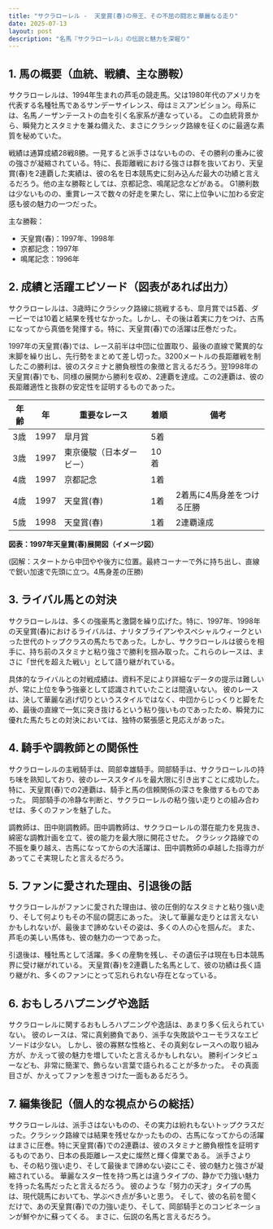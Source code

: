 ```yaml
---
title: "サクラローレル -  天皇賞(春)の帝王、その不屈の闘志と華麗なる走り"
date: 2025-07-13
layout: post
description: "名馬『サクラローレル』の伝説と魅力を深堀り"
---
```


## 1. 馬の概要（血統、戦績、主な勝鞍）

サクラローレルは、1994年生まれの芦毛の競走馬。父は1980年代のアメリカを代表する名種牡馬であるサンデーサイレンス、母はミスアンビション。母系には、名馬ノーザンテーストの血を引く名家系が連なっている。  この血統背景から、瞬発力とスタミナを兼ね備えた、まさにクラシック路線を征くのに最適な素質を秘めていた。

戦績は通算成績28戦8勝。一見すると派手さはないものの、その勝利の重みに彼の強さが凝縮されている。特に、長距離戦における強さは群を抜いており、天皇賞(春)を2連覇した実績は、彼の名を日本競馬史に刻み込んだ最大の功績と言えるだろう。他の主な勝鞍としては、京都記念、鳴尾記念などがある。  G1勝利数は少ないものの、重賞レースで数々の好走を果たし、常に上位争いに加わる安定感も彼の魅力の一つだった。


主な勝鞍：

* 天皇賞(春)：1997年、1998年
* 京都記念：1997年
* 鳴尾記念：1996年


## 2. 成績と活躍エピソード（図表があれば出力）

サクラローレルは、3歳時にクラシック路線に挑戦するも、皐月賞では5着、ダービーでは10着と結果を残せなかった。しかし、その後は着実に力をつけ、古馬になってから真価を発揮する。特に、天皇賞(春)での活躍は圧巻だった。

1997年の天皇賞(春)では、レース前半は中団に位置取り、最後の直線で驚異的な末脚を繰り出し、先行勢をまとめて差し切った。3200メートルの長距離戦を制したこの勝利は、彼のスタミナと勝負根性の象徴と言えるだろう。翌1998年の天皇賞(春)でも、同様の展開から勝利を収め、2連覇を達成。この2連覇は、彼の長距離適性と抜群の安定性を証明するものであった。


| 年齢 | 年 | 重要なレース | 着順 | 備考 |
|---|---|---|---|---|
| 3歳 | 1997 | 皐月賞 | 5着 |  |
| 3歳 | 1997 | 東京優駿（日本ダービー） | 10着 |  |
| 4歳 | 1997 | 京都記念 | 1着 |  |
| 4歳 | 1997 | 天皇賞(春) | 1着 | 2着馬に4馬身差をつける圧勝 |
| 5歳 | 1998 | 天皇賞(春) | 1着 | 2連覇達成 |


**図表：1997年天皇賞(春)展開図（イメージ図）**

(図解：スタートから中団やや後方に位置。最終コーナーで外に持ち出し、直線で鋭い加速で先頭に立つ。4馬身差の圧勝)


## 3. ライバル馬との対決

サクラローレルは、多くの強豪馬と激闘を繰り広げた。特に、1997年、1998年の天皇賞(春)におけるライバルは、ナリタブライアンやスペシャルウィークといった世代のトップクラスの馬たちであった。しかし、サクラローレルは彼らを相手に、持ち前のスタミナと粘り強さで勝利を掴み取った。これらのレースは、まさに「世代を超えた戦い」として語り継がれている。


具体的なライバルとの対戦成績は、資料不足により詳細なデータの提示は難しいが、常に上位を争う強豪として認識されていたことは間違いない。  彼のレースは、決して華麗な逃げ切りというスタイルではなく、中団からじっくりと脚をため、最後の直線で一気に突き抜けるという粘り強いものであったため、瞬発力に優れた馬たちとの対決においては、独特の緊張感と見応えがあった。


## 4. 騎手や調教師との関係性

サクラローレルの主戦騎手は、岡部幸雄騎手。岡部騎手は、サクラローレルの持ち味を熟知しており、彼のレーススタイルを最大限に引き出すことに成功した。  特に、天皇賞(春)での2連覇は、騎手と馬の信頼関係の深さを象徴するものであった。  岡部騎手の冷静な判断と、サクラローレルの粘り強い走りとの組み合わせは、多くのファンを魅了した。

調教師は、田中剛調教師。田中調教師は、サクラローレルの潜在能力を見抜き、綿密な調教計画を立て、彼の能力を最大限に開花させた。  クラシック路線での不振を乗り越え、古馬になってからの大活躍は、田中調教師の卓越した指導力があってこそ実現したと言えるだろう。


## 5. ファンに愛された理由、引退後の話

サクラローレルがファンに愛された理由は、彼の圧倒的なスタミナと粘り強い走り、そして何よりもその不屈の闘志にあった。  決して華麗な走りとは言えないかもしれないが、最後まで諦めないその姿は、多くの人の心を掴んだ。  また、芦毛の美しい馬体も、彼の魅力の一つであった。

引退後は、種牡馬として活躍。多くの産駒を残し、その遺伝子は現在も日本競馬界に受け継がれている。  天皇賞(春)を2連覇した名馬として、彼の功績は長く語り継がれ、多くのファンにとって忘れられない存在となっている。


## 6. おもしろハプニングや逸話

サクラローレルに関するおもしろハプニングや逸話は、あまり多く伝えられていない。  彼のレースは、常に真剣勝負であり、派手な失敗談やユーモラスなエピソードは少ない。  しかし、彼の寡黙な性格と、その真剣なレースへの取り組み方が、かえって彼の魅力を増していたと言えるかもしれない。  勝利インタビューなども、非常に簡潔で、飾らない言葉で語られることが多かった。  その真面目さが、かえってファンを惹きつけた一面もあるだろう。


## 7. 編集後記（個人的な視点からの総括）

サクラローレルは、派手さはないものの、その実力は紛れもないトップクラスだった。クラシック路線では結果を残せなかったものの、古馬になってからの活躍はまさに圧巻。特に天皇賞(春)での2連覇は、彼のスタミナと勝負根性を証明するものであり、日本の長距離レース史に燦然と輝く偉業である。  派手さよりも、その粘り強い走り、そして最後まで諦めない姿にこそ、彼の魅力と強さが凝縮されている。  華麗なスター性を持つ馬とは違うタイプの、静かで力強い魅力を持った名馬だったと言えるだろう。  彼のような「努力の天才」タイプの馬は、現代競馬においても、学ぶべき点が多いと思う。  そして、彼の名前を聞くだけで、あの天皇賞(春)での力強い走り、そして、岡部騎手とのコンビネーションが鮮やかに蘇ってくる。  まさに、伝説の名馬と言えるだろう。
